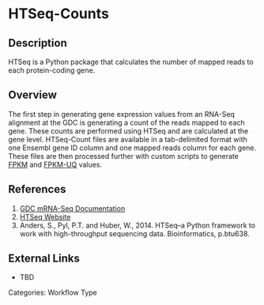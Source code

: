 # HTSeq-Counts #
## Description ##

HTSeq is a Python package that calculates the number of mapped reads to each protein-coding gene.

## Overview ##

The first step in generating gene expression values from an RNA-Seq alignment at the GDC is generating a count of the reads mapped to each gene. These counts are performed using HTSeq and are calculated at the gene level. HTSeq-Count files are available in a tab-delimited format with one Ensembl gene ID column and one mapped reads column for each gene. These files are then processed further with custom scripts to generate [FPKM](LINK) and [FPKM-UQ](LINK) values.

## References ##

1. [GDC mRNA-Seq Documentation](https://docs.gdc.cancer.gov/Data/Bioinformatics_Pipelines/Expression_mRNA_Pipeline/)
2. [HTSeq Website](http://www-huber.embl.de/users/anders/HTSeq/doc/overview.html)
3. Anders, S., Pyl, P.T. and Huber, W., 2014. HTSeq–a Python framework to work with high-throughput sequencing data. Bioinformatics, p.btu638.

## External Links ##
* TBD

Categories: Workflow Type
